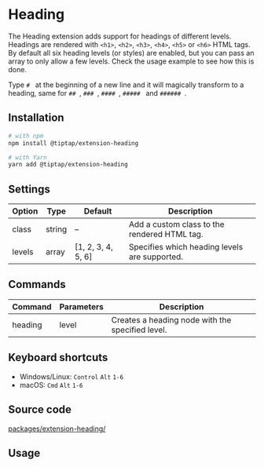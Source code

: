 # Heading
The Heading extension adds support for headings of different levels. Headings are rendered with `<h1>`, `<h2>`, `<h3>`, `<h4>`, `<h5>` or `<h6>` HTML tags. By default all six heading levels (or styles) are enabled, but you can pass an array to only allow a few levels. Check the usage example to see how this is done.

Type <code>#&nbsp;</code> at the beginning of a new line and it will magically transform to a heading, same for <code>##&nbsp;</code>, <code>###&nbsp;</code>, <code>####&nbsp;</code>, <code>#####&nbsp;</code> and <code>######&nbsp;</code>.

## Installation
```bash
# with npm
npm install @tiptap/extension-heading

# with Yarn
yarn add @tiptap/extension-heading
```

## Settings
| Option | Type   | Default            | Description                                   |
| ------ | ------ | ------------------ | --------------------------------------------- |
| class  | string | –                  | Add a custom class to the rendered HTML tag.  |
| levels | array  | [1, 2, 3, 4, 5, 6] | Specifies which heading levels are supported. |

## Commands
| Command | Parameters | Description                                      |
| ------- | ---------- | ------------------------------------------------ |
| heading | level      | Creates a heading node with the specified level. |

## Keyboard shortcuts
* Windows/Linux: `Control`&nbsp;`Alt`&nbsp;`1-6`
* macOS: `Cmd`&nbsp;`Alt`&nbsp;`1-6`

## Source code
[packages/extension-heading/](https://github.com/ueberdosis/tiptap-next/blob/main/packages/extension-heading/)

## Usage
<demo name="Nodes/Heading" highlight="3-11,23,42-44" />
